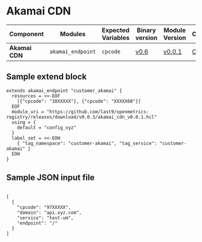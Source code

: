 # Akamai CDN

| **Component**    | **Modules**           | **Expected Variables** | **Binary version** |  **Module Version**                                                                            | **Changelog**                                                              |
|------------------|-----------------------|--------------------------|--------------------|------------------------------------------------------------------------------------------------|----------------------------------------------------------------------------|
| **Akamai CDN**  | `akamai_endpoint`                 | `cpcode`                                       | [v0.6](https://last9.jfrog.io/ui/native/last9-openmetrics-exporter/release-v0.6/)             |  [v0.0.1](https://github.com/last9/openmetrics-registry/releases/download/v0.0.3/akamai_cdn_v0.0.1.hcl)             | [Changelog](https://github.com/last9/openmetrics-registry/blob/master/akamai/cdn/CHANGELOG.md)    |


## Sample extend block

```
extends akamai_endpoint "customer_akamai" {
  resources = <<-EOF
    [{"cpcode": "10XXXXX"}, {"cpcode": "XXXXX68"}]
  EOF
  module_uri = "https://github.com/last9/openmetrics-registry/releases/download/v0.0.3/akamai_cdn_v0.0.1.hcl"
  using = {
    default = "config_xyz"
  }
  label_set = <<-EOH
    { "tag_namespace": "customer-akamai", "tag_service": "customer-akamai" }
  EOH
}
```

## Sample JSON input file

```

[
  {
    "cpcode": "97XXXXX",
    "domain": "api.xyz.com",
    "service": "test-um",
    "endpoint": "/"
  }
]

```